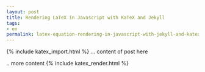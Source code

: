 ```yaml
---
layout: post
title: Rendering LaTeX in Javascript with KaTeX and Jekyll
tags:
- en
permalink: latex-equation-rendering-in-javascript-with-jekyll-and-katex
---
```

{% include katex_import.html %} 
... content of post here

<div class="equation" data-expr="\displaystyle P(x)=\frac{1}{\sigma\sqrt{2\pi}}e^{-\frac{(x-\mu)^2}{2\sigma ^2}}"></div>
.. more content
{% include katex_render.html %} 

